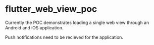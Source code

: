 # flutter_web_view_poc

Currently the POC demonstrates loading a single web view through an Android and iOS application. 

Push notifications need to be recieved for the application.

